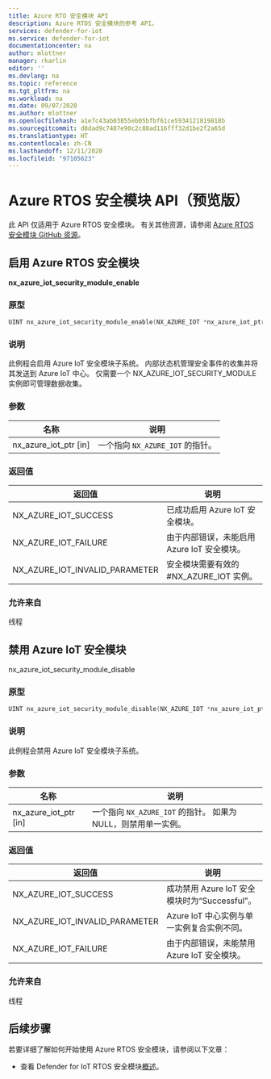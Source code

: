 ```yaml
---
title: Azure RTO 安全模块 API
description: Azure RTOS 安全模块的参考 API。
services: defender-for-iot
ms.service: defender-for-iot
documentationcenter: na
author: mlottner
manager: rkarlin
editor: ''
ms.devlang: na
ms.topic: reference
ms.tgt_pltfrm: na
ms.workload: na
ms.date: 09/07/2020
ms.author: mlottner
ms.openlocfilehash: a1e7c43ab03855eb05bfbf61ce5934121819818b
ms.sourcegitcommit: d8dad9c7487e90c2c88ad116fff32d1be2f2a65d
ms.translationtype: HT
ms.contentlocale: zh-CN
ms.lasthandoff: 12/11/2020
ms.locfileid: "97105623"
---
```

# <a name="security-module-for-azure-rtos-api-preview"></a>Azure RTOS 安全模块 API（预览版）

此 API 仅适用于 Azure RTOS 安全模块。 有关其他资源，请参阅 [Azure RTOS 安全模块 GitHub 资源](https://github.com/azure-rtos/azure-iot-preview/releases)。 

## <a name="enable-security-module-for-azure-rtos"></a>启用 Azure RTOS 安全模块

**nx_azure_iot_security_module_enable**

### <a name="prototype"></a>原型

```c
UINT nx_azure_iot_security_module_enable(NX_AZURE_IOT *nx_azure_iot_ptr);
```

### <a name="description"></a>说明

此例程会启用 Azure IoT 安全模块子系统。 内部状态机管理安全事件的收集并将其发送到 Azure IoT 中心。 仅需要一个 NX_AZURE_IOT_SECURITY_MODULE 实例即可管理数据收集。

### <a name="parameters"></a>参数

| 名称 | 说明 |
|---------|---------|
| nx_azure_iot_ptr [in]    | 一个指向 `NX_AZURE_IOT` 的指针。  |

### <a name="return-values"></a>返回值

|返回值  |说明 |
|---------|---------|
|NX_AZURE_IOT_SUCCESS|   已成功启用 Azure IoT 安全模块。     |
|NX_AZURE_IOT_FAILURE   |  由于内部错误，未能启用 Azure IoT 安全模块。    |
|NX_AZURE_IOT_INVALID_PARAMETER   |  安全模块需要有效的 #NX_AZURE_IOT 实例。      |

### <a name="allowed-from"></a>允许来自

线程

## <a name="disable-azure-iot-security-module"></a>禁用 Azure IoT 安全模块

nx_azure_iot_security_module_disable


### <a name="prototype"></a>原型

```c
UINT nx_azure_iot_security_module_disable(NX_AZURE_IOT *nx_azure_iot_ptr);
```

### <a name="description"></a>说明

此例程会禁用 Azure IoT 安全模块子系统。

### <a name="parameters"></a>参数

| 名称 | 说明 |
|---------|---------|
| nx_azure_iot_ptr [in]    | 一个指向 `NX_AZURE_IOT` 的指针。 如果为 NULL，则禁用单一实例。 |

### <a name="return-values"></a>返回值

|返回值  |说明 |
|---------|---------|
|NX_AZURE_IOT_SUCCESS     |   成功禁用 Azure IoT 安全模块时为“Successful”。      |
|NX_AZURE_IOT_INVALID_PARAMETER   |  Azure IoT 中心实例与单一实例复合实例不同。       |
|NX_AZURE_IOT_FAILURE    |  由于内部错误，未能禁用 Azure IoT 安全模块。       |

### <a name="allowed-from"></a>允许来自

线程


## <a name="next-steps"></a>后续步骤

若要详细了解如何开始使用 Azure RTOS 安全模块，请参阅以下文章：

- 查看 Defender for IoT RTOS 安全模块[概述](iot-security-azure-rtos.md)。